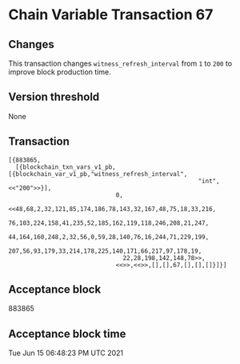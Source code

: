 # Chain Variable Transaction 67

## Changes

This transaction changes `witness_refresh_interval` from `1` to `200` to improve block production time.

## Version threshold

None

## Transaction

```
[{883865,
  [{blockchain_txn_vars_v1_pb,[{blockchain_var_v1_pb,"witness_refresh_interval",
                                                     "int",<<"200">>}],
                              0,
                              <<48,68,2,32,121,85,174,186,78,143,32,167,48,75,18,33,216,
                                76,103,224,158,41,235,52,185,162,119,118,246,208,21,247,
                                44,164,160,248,2,32,56,0,59,28,140,76,16,244,71,229,199,
                                207,56,93,179,33,214,178,225,140,171,66,217,97,178,19,
                                22,28,198,142,148,78>>,
                              <<>>,<<>>,[],[],67,[],[],[]}]}]
```

## Acceptance block

883865

## Acceptance block time

Tue Jun 15 06:48:23 PM UTC 2021
